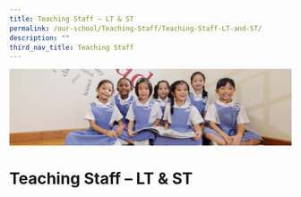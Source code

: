 ```yaml
---
title: Teaching Staff – LT & ST
permalink: /our-school/Teaching-Staff/Teaching-Staff-LT-and-ST/
description: ""
third_nav_title: Teaching Staff
---
```

![](/images/UsefulVideos.jpg)

Teaching Staff – LT & ST
========================